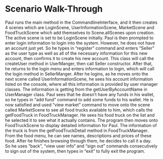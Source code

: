 # Scenario Walk-Through
Paul runs the main method in the CommandlineInterface, and it then creates 4 scenes which are LoginScene, UserInformationScene, MarketScene and FoodTruckScene which add themselves to Scene.allScenes upon creation. The active scene is set to be LoginScene initially. Paul is then prompted to enter login information to login into the system. However, he does not have an account just yet. So he types in “register” command and enters “Seller” as the user type as well as all of the necessary information for this new account, then confirms it to create his new account. This class will call the createUser method in UserManger, then call Seller constructor. After that, he returns to the login menu and enters information to login, which will call the login method in SellerManger. After he logins, as he moves onto the next scene called UserInformationScene, he sees his account information listed on the console, where all this information is provided by user manager classes. The information is getting from the getUserByAccountName in UserManager class. Paul sees that he doesn’t have any funds in his wallet, so he types in “add fund” command to add some funds to his wallet. He is now satisfied and used “view market” command to move onto the scene called MarketScene to see all food trucks available to him, which calls the getFoodTruck in FoodTruckManager. He sees his food truck on the list and he selected it to see what it actually contains. The program then moves onto FoodTruckScene to display detailed information for Paul. The information of the truck is from the getFoodTruckDetail method in FoodTruckManager. From the food menu, he can see names, descriptions and prices of these food. After he finishes browsing through them, he decides to call it a day. So he uses “back”, “view user info” and “sign out” commands consecutively to sign out of the system, then types in “exit” to fully exit the program.

